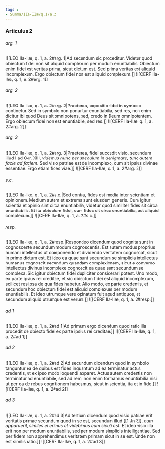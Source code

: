 ```yaml
---
tags : 
- Summa/IIa-IIæ/q.1/a.2
---
```


### Articulus 2

###### arg. 1
![[LEO IIa-IIæ, q. 1, a. 2#arg. 1|Ad secundum sic proceditur. Videtur quod obiectum fidei non sit aliquid complexum per modum enuntiabilis. Obiectum enim fidei est veritas prima, sicut dictum est. Sed prima veritas est aliquid incomplexum. Ergo obiectum fidei non est aliquid complexum.]]
![[CERF IIa-IIæ, q. 1, a. 2#arg. 1]]

###### arg. 2
![[LEO IIa-IIæ, q. 1, a. 2#arg. 2|Praeterea, expositio fidei in symbolo continetur. Sed in symbolo non ponuntur enuntiabilia, sed res, non enim dicitur ibi quod Deus sit omnipotens, sed, credo in Deum omnipotentem. Ergo obiectum fidei non est enuntiabile, sed res.]]
![[CERF IIa-IIæ, q. 1, a. 2#arg. 2]]

###### arg. 3
![[LEO IIa-IIæ, q. 1, a. 2#arg. 3|Praeterea, fidei succedit visio, secundum illud I ad Cor. XIII, *videmus nunc per speculum in aenigmate, tunc autem facie ad faciem*. Sed visio patriae est de incomplexo, cum sit ipsius divinae essentiae. Ergo etiam fides viae.]]
![[CERF IIa-IIæ, q. 1, a. 2#arg. 3]]

###### s.c.
![[LEO IIa-IIæ, q. 1, a. 2#s.c.|Sed contra, fides est media inter scientiam et opinionem. Medium autem et extrema sunt eiusdem generis. Cum igitur scientia et opinio sint circa enuntiabilia, videtur quod similiter fides sit circa enuntiabilia. Et ita obiectum fidei, cum fides sit circa enuntiabilia, est aliquid complexum.]]
![[CERF IIa-IIæ, q. 1, a. 2#s.c.]]

###### resp.
![[LEO IIa-IIæ, q. 1, a. 2#resp.|Respondeo dicendum quod cognita sunt in cognoscente secundum modum cognoscentis. Est autem modus proprius humani intellectus ut componendo et dividendo veritatem cognoscat, sicut in primo dictum est. Et ideo ea quae sunt secundum se simplicia intellectus humanus cognoscit secundum quandam complexionem, sicut e converso intellectus divinus incomplexe cognoscit ea quae sunt secundum se complexa. Sic igitur obiectum fidei dupliciter considerari potest. Uno modo, ex parte ipsius rei creditae, et sic obiectum fidei est aliquid incomplexum, scilicet res ipsa de qua fides habetur. Alio modo, ex parte credentis, et secundum hoc obiectum fidei est aliquid complexum per modum enuntiabilis. Et ideo utrumque vere opinatum fuit apud antiquos, et secundum aliquid utrumque est verum.]]
![[CERF IIa-IIæ, q. 1, a. 2#resp.]]

###### ad 1
![[LEO IIa-IIæ, q. 1, a. 2#ad 1|Ad primum ergo dicendum quod ratio illa procedit de obiecto fidei ex parte ipsius rei creditae.]]
![[CERF IIa-IIæ, q. 1, a. 2#ad 1]]

###### ad 2
![[LEO IIa-IIæ, q. 1, a. 2#ad 2|Ad secundum dicendum quod in symbolo tanguntur ea de quibus est fides inquantum ad ea terminatur actus credentis, ut ex ipso modo loquendi apparet. Actus autem credentis non terminatur ad enuntiabile, sed ad rem, non enim formamus enuntiabilia nisi ut per ea de rebus cognitionem habeamus, sicut in scientia, ita et in fide.]]
![[CERF IIa-IIæ, q. 1, a. 2#ad 2]]

###### ad 3
![[LEO IIa-IIæ, q. 1, a. 2#ad 3|Ad tertium dicendum quod visio patriae erit veritatis primae secundum quod in se est, secundum illud [[1 Jn 3]], *cum apparuerit, similes ei erimus et videbimus eum sicuti est*. Et ideo visio illa erit non per modum enuntiabilis, sed per modum simplicis intelligentiae. Sed per fidem non apprehendimus veritatem primam sicut in se est. Unde non est similis ratio.]]
![[CERF IIa-IIæ, q. 1, a. 2#ad 3]]

